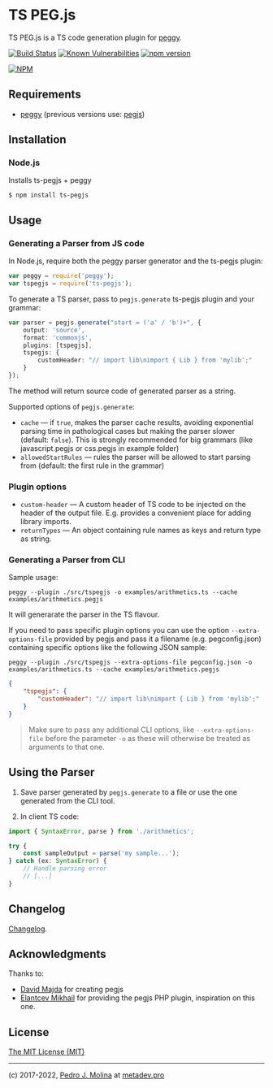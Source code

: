 # TS PEG.js

TS PEG.js is a TS code generation plugin for [peggy](https://www.npmjs.com/package/peggy).

[![Build Status](https://travis-ci.org/metadevpro/ts-pegjs.svg?branch=master)](https://travis-ci.org/metadevpro/ts-pegjs)
[![Known Vulnerabilities](https://snyk.io/test/github/metadevpro/ts-pegjs/badge.svg)](https://snyk.io/test/github/metadevpro/ts-pegjs)
[![npm version](https://badge.fury.io/js/ts-pegjs.svg)](http://badge.fury.io/js/ts-pegjs)

[![NPM](https://nodei.co/npm/ts-pegjs.png?downloads=true&downloadRank=true&stars=true)](https://nodei.co/npm/ts-pegjs/)

## Requirements

-   [peggy](https://www.npmjs.com/package/peggy) (previous versions use: [pegjs](https://pegjs.org))

## Installation

### Node.js

Installs ts-pegjs + peggy

    $ npm install ts-pegjs

## Usage

### Generating a Parser from JS code

In Node.js, require both the peggy parser generator and the ts-pegjs plugin:

```typescript
var peggy = require('peggy');
var tspegjs = require('ts-pegjs');
```

To generate a TS parser, pass to `pegjs.generate` ts-pegjs plugin and your grammar:

```typescript
var parser = pegjs.generate("start = ('a' / 'b')+", {
    output: 'source',
    format: 'commonjs',
    plugins: [tspegjs],
    tspegjs: {
        customHeader: "// import lib\nimport { Lib } from 'mylib';"
    }
});
```

The method will return source code of generated parser as a string.

Supported options of `pegjs.generate`:

-   `cache` — if `true`, makes the parser cache results, avoiding exponential
    parsing time in pathological cases but making the parser slower (default:
    `false`). This is strongly recommended for big grammars
    (like javascript.pegjs or css.pegjs in example folder)
-   `allowedStartRules` — rules the parser will be allowed to start parsing from
    (default: the first rule in the grammar)

### Plugin options

-   `custom-header` — A custom header of TS code to be injected on the header of the output file. E.g. provides a convenient place for adding library imports.
-   `returnTypes` — An object containing rule names as keys and return type as string.

### Generating a Parser from CLI

Sample usage:

```
peggy --plugin ./src/tspegjs -o examples/arithmetics.ts --cache examples/arithmetics.pegjs
```

It will generarate the parser in the TS flavour.

If you need to pass specific plugin options you can use the option `--extra-options-file` provided by pegjs and pass it a filename (e.g. pegconfig.json) containing specific options like the following JSON sample:

```
peggy --plugin ./src/tspegjs --extra-options-file pegconfig.json -o examples/arithmetics.ts --cache examples/arithmetics.pegjs
```

```json
{
    "tspegjs": {
        "customHeader": "// import lib\nimport { Lib } from 'mylib';"
    }
}
```

> Make sure to pass any additional CLI options, like `--extra-options-file` before the parameter `-o` as these will otherwise be treated as arguments to that one.

## Using the Parser

1. Save parser generated by `pegjs.generate` to a file or use the one generated from the CLI tool.

2. In client TS code:

```typescript
import { SyntaxError, parse } from './arithmetics';

try {
    const sampleOutput = parse('my sample...');
} catch (ex: SyntaxError) {
    // Handle parsing error
    // [...]
}
```

## Changelog

[Changelog](./Changelog.md).

## Acknowledgments

Thanks to:

-   [David Majda](https://github.com/dmajda) for creating pegjs
-   [Elantcev Mikhail](https://github.com/Nordth) for providing the pegjs PHP plugin, inspiration on this one.

## License

[The MIT License (MIT)](http://opensource.org/licenses/MIT)

---

(c) 2017-2022, [Pedro J. Molina](https://github.com/pjmolina) at [metadev.pro](https://metadev.pro)
